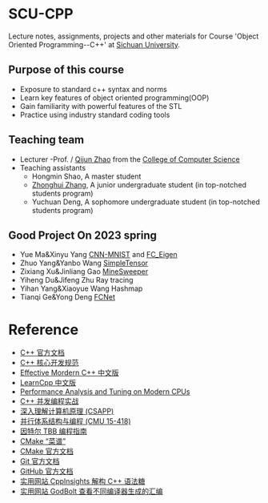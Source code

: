 # SCU-CPP
Lecture notes, assignments, projects and other materials for Course 'Object Oriented Programming--C++'  at [Sichuan University](https://www.scu.edu.cn/). 

## Purpose of this course
- Exposure to standard c++ syntax and norms
- Learn key features of object oriented programming(OOP)
- Gain familiarity with powerful features of the STL
- Practice using industry standard coding tools

## Teaching team
- Lecturer
    -Prof. / [Qijun Zhao](http://www.scubrl.org/qjzhao) from the [College of Computer Science](https://cs.scu.edu.cn/)
- Teaching assistants
    - Hongmin Shao, A master student
    - [Zhonghui Zhang](https://zzhbrr.github.io/), A junior undergraduate student (in top-notched students program)
    - Yuchuan Deng, A sophomore undergraduate student (in top-notched students program)

## Good Project On 2023 spring
- Yue Ma&Xinyu Yang [CNN-MNIST](https://github.com/xoslh/CNN-MNIST-CPP-) and [FC_Eigen](https://github.com/myyquq/FC_Eigen)
- Zhuo Yang&Yanbo Wang [SimpleTensor](https://github.com/TbYangZ/Tensor)
- Zixiang Xu&Jinliang Gao [MineSweeper](https://github.com/Xtdzs/MineSweeper)
- Yiheng Du&Jifeng Zhu Ray tracing
- Yihan Yang&Xiaoyue Wang Hashmap
- Tianqi Ge&Yong Deng [FCNet](https://github.com/Ge777777/FCNet)

# Reference

- [C++ 官方文档](https://en.cppreference.com/w/)
- [C++ 核心开发规范](https://github.com/isocpp/CppCoreGuidelines/blob/master/CppCoreGuidelines.md)
- [Effective Mordern C++ 中文版](https://github.com/kelthuzadx/EffectiveModernCppChinese/blob/master/4.SmartPointers/item22.md)
- [LearnCpp 中文版](https://learncpp-cn.github.io/)
- [Performance Analysis and Tuning on Modern CPUs](http://faculty.cs.niu.edu/~winans/notes/patmc.pdf)
- [C++ 并发编程实战](https://www.bookstack.cn/read/Cpp_Concurrency_In_Action/README.md)
- [深入理解计算机原理 (CSAPP)](http://csapp.cs.cmu.edu/)
- [并行体系结构与编程 (CMU 15-418)](https://www.bilibili.com/video/av48153629/)
- [因特尔 TBB 编程指南](https://www.inf.ed.ac.uk/teaching/courses/ppls/TBBtutorial.pdf)
- [CMake “菜谱”](https://www.bookstack.cn/read/CMake-Cookbook/README.md)
- [CMake 官方文档](https://cmake.org/cmake/help/latest/)
- [Git 官方文档](https://git-scm.com/doc)
- [GitHub 官方文档](https://docs.github.com/en)
- [实用网站 CppInsights 解构 C++ 语法糖](https://cppinsights.io)
- [实用网站 GodBolt 查看不同编译器生成的汇编](http://godbolt.org)

